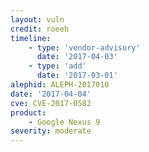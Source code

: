 ```yaml
---
layout: vuln
credit: roeeh
timeline:
    - type: 'vendor-advisory'
      date: '2017-04-03'
    - type: 'add'
      date: '2017-03-01'      
alephid: ALEPH-2017010
date: '2017-04-04'
cve: CVE-2017-0582
product: 
    - Google Nexus 9
severity: moderate
---
```

